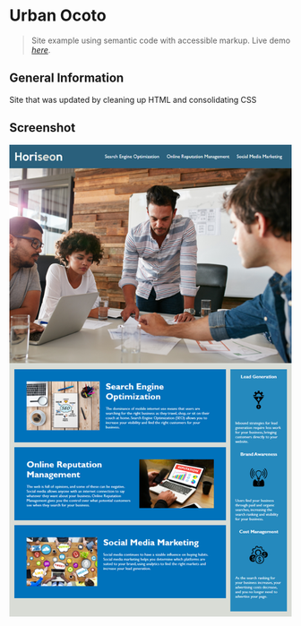 # Urban Ocoto 
> Site example using semantic code with accessible markup.
> Live demo [_here_](https://brandon-stewart-rgb.github.io/urban-octo/). 

## General Information

Site that was updated by cleaning up HTML and consolidating CSS

## Screenshot
![Example screenshot](assets/images/screenshot.png)

